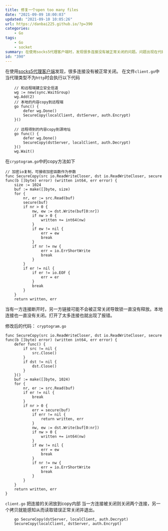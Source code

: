 ```yaml
---
title: 修复一个open too many files
date: "2021-09-09 18:00:03"
updated: "2021-09-10 10:05:26"
url: https://danbai225.github.io/?p=390
categories:
    - Go
tags:
    - Go
    - socket
summary: 在使用socks5代理客户端时，发现很多连接没有被正常关闭的问题。问题出现在代码中的两个地方。首先，在client.go文件中，当代理类型不为http时，会执行安全信道建立的代码。其次，在cryptogram.go文件中的copy方法中，会进行加密io复制。当一方连接断开时，另一方连接可能不会被正常关闭，导致锁一直没有释放。本地连接也一直没有关闭，从而打开了太多连接并出现报错。为了解决这个问题，对代码进行了修改。首先，在cryptogram.go文件的copy方法中，增加了对连接的关闭操作。其次，在client.go文件中，将连接的关闭放在copy方法内部，当一方连接被关闭时，关闭两个连接，另一个拷贝就能感知到并读取错误并正常关闭并退出。这样就解决了连接没有正常关闭的问题。
id: "390"
---
```


在使用[socks5代理客户端](github.com/shikanon/socks5proxy)发现，很多连接没有被正常关闭。
在文件`client.go`中当代理类型不为`http`时会执行以下代码


```
	// 和远程端建立安全信道
	wg := new(sync.WaitGroup)
	wg.Add(2)
	// 本地的内容copy到远程端
	go func() {
		defer wg.Done()
		SecureCopy(localClient, dstServer, auth.Encrypt)
	}()

	// 远程得到的内容copy到源地址
	go func() {
		defer wg.Done()
		SecureCopy(dstServer, localClient, auth.Decrypt)
	}()
	wg.Wait()
```
在`cryptogram.go`中的copy方法如下
```
// 加密io复制，可接收加密函数作为参数
func SecureCopy(src io.ReadWriteCloser, dst io.ReadWriteCloser, secure func(b []byte) error) (written int64, err error) {
	size := 1024
	buf := make([]byte, size)
	for {
		nr, er := src.Read(buf)
		secure(buf)
		if nr > 0 {
			nw, ew := dst.Write(buf[0:nr])
			if nw > 0 {
				written += int64(nw)
			}
			if ew != nil {
				err = ew
				break
			}
			if nr != nw {
				err = io.ErrShortWrite
				break
			}
		}
		if er != nil {
			if er != io.EOF {
				err = er
			}
			break
		}
	}
	return written, err

```
当有一方连接断开时，另一方链接可能不会被正常关闭导致锁一直没有释放。本地连接也一直没有关闭。打开了太多连接也就出现了报错。

修改后的代码：
`cryptogram.go`
```
func SecureCopy(src io.ReadWriteCloser, dst io.ReadWriteCloser, secure func(b []byte) error) (written int64, err error) {
	defer func() {
		if src != nil {
			src.Close()
		}
		if dst != nil {
			dst.Close()
		}
	}()
	buf := make([]byte, 1024)
	for {
		nr, er := src.Read(buf)
		if er != nil {
			break
		}
		if nr > 0 {
			err = secure(buf)
			if err != nil {
				return written, err
			}
			nw, ew := dst.Write(buf[0:nr])
			if nw > 0 {
				written += int64(nw)
			}
			if ew != nil {
				err = ew
				break
			}
			if nr != nw {
				err = io.ErrShortWrite
				break
			}
		}
	}
	return written, err
}
```

`client.go` 把连接的关闭放到copy内部 当一方连接被关闭则关闭两个连接，另一个拷贝就能感知从而读取错误正常关闭并退出。

```
	go SecureCopy(dstServer, localClient, auth.Decrypt)
	SecureCopy(localClient, dstServer, auth.Encrypt)
```
